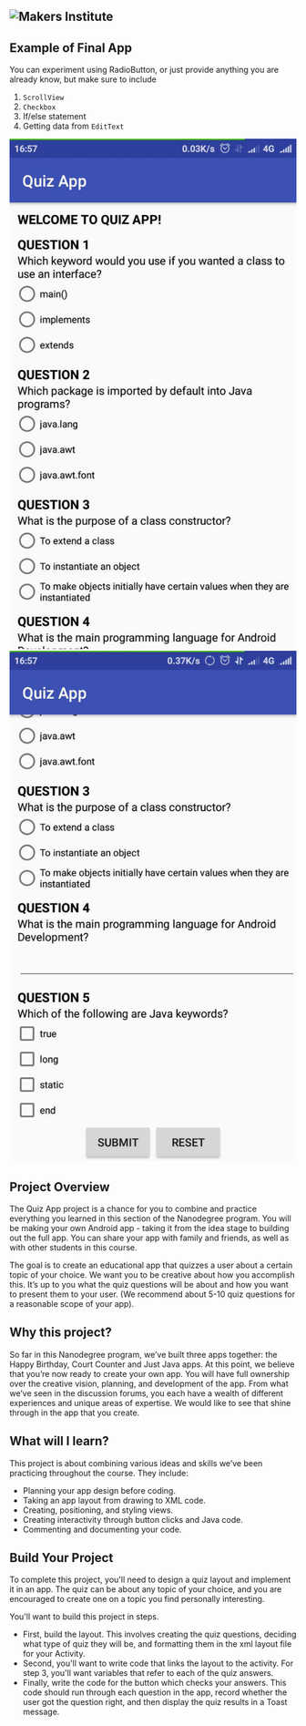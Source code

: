 ![Makers Institute](../images/logo-makersinstitute.png)
-

## Example of Final App

You can experiment using RadioButton, or just provide anything you are already know, but make sure to include
1. `ScrollView`
2. `Checkbox`
3. If/else statement
4. Getting data from `EditText`

![Makers Institute](../images/w5d2%20-%20p1.jpg)
![Makers Institute](../images/w5d2%20-%20p2.jpg)

## Project Overview
The Quiz App project is a chance for you to combine and practice everything you learned in this section of the Nanodegree program. You will be making your own Android app - taking it from the idea stage to building out the full app. You can share your app with family and friends, as well as with other students in this course.

The goal is to create an educational app that quizzes a user about a certain topic of your choice. We want you to be creative about how you accomplish this. It’s up to you what the quiz questions will be about and how you want to present them to your user. (We recommend about 5-10 quiz questions for a reasonable scope of your app).

## Why this project?
So far in this Nanodegree program, we’ve built three apps together: the Happy Birthday, Court Counter and Just Java apps. At this point, we believe that you’re now ready to create your own app. You will have full ownership over the creative vision, planning, and development of the app. From what we’ve seen in the discussion forums, you each have a wealth of different experiences and unique areas of expertise. We would like to see that shine through in the app that you create.

## What will I learn?
This project is about combining various ideas and skills we’ve been practicing throughout the course. They include:

- Planning your app design before coding.
- Taking an app layout from drawing to XML code.
- Creating, positioning, and styling views.
- Creating interactivity through button clicks and Java code.
- Commenting and documenting your code.

## Build Your Project
To complete this project, you'll need to design a quiz layout and implement it in an app. The quiz can be about any topic of your choice, and you are encouraged to create one on a topic you find personally interesting.

You'll want to build this project in steps.

- First, build the layout. This involves creating the quiz questions, deciding what type of quiz they will be, and formatting them in the xml layout file for your Activity.
- Second, you'll want to write code that links the layout to the activity. For step 3, you'll want variables that refer to each of the quiz answers.
- Finally, write the code for the button which checks your answers. This code should run through each question in the app, record whether the user got the question right, and then display the quiz results in a Toast message.